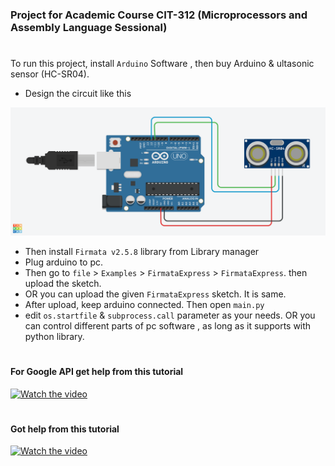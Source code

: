 ### Project for Academic Course CIT-312 (Microprocessors and Assembly Language Sessional)
#
To run this project, install `Arduino` Software , then buy Arduino & ultasonic sensor (HC-SR04).

- Design the circuit like this

![Circuit_design.png](/Circuit_design.png?raw=true)

- Then install `Firmata v2.5.8` library from Library manager
- Plug arduino to pc.
- Then go to `file` > `Examples` > `FirmataExpress` > `FirmataExpress`. then upload the sketch.
- OR you can upload the given `FirmataExpress` sketch. It is same.
- After upload, keep arduino connected. Then open `main.py`
- edit `os.startfile` & `subprocess.call` parameter as your needs. OR you can control different parts of pc software , as long as it supports with python library.

#
#### For Google API get help from this tutorial
[![Watch the video]()](https://youtu.be/7ZvgDu2mQP8)
#
#### Got help from this tutorial
[![Watch the video](https://img.youtube.com/vi/c1ttso5tYgA/maxresdefault.jpg)](https://youtu.be/c1ttso5tYgA)
